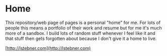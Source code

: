 # Home

This repository/web page of pages is a personal "home" for me. For lots of people this means a portfolio of their work and resume but for me it's much more of a sandbox. I build lots of random stuff whenever I feel like it and that stuff then gets forgotten about because I don't give it a home to live. 

[http://lstebner.com](http://lstebner.com)

